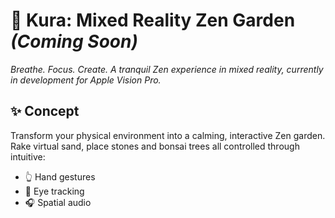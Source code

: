 # 🌿 Kura: Mixed Reality Zen Garden *(Coming Soon)*  

*Breathe. Focus. Create. A tranquil Zen experience in mixed reality, currently in development for Apple Vision Pro.*  

## ✨ Concept  
Transform your physical environment into a calming, interactive Zen garden. Rake virtual sand, place stones and bonsai trees all controlled through intuitive:  
- 👆 Hand gestures  
- 👀 Eye tracking  
- 🎧 Spatial audio 
